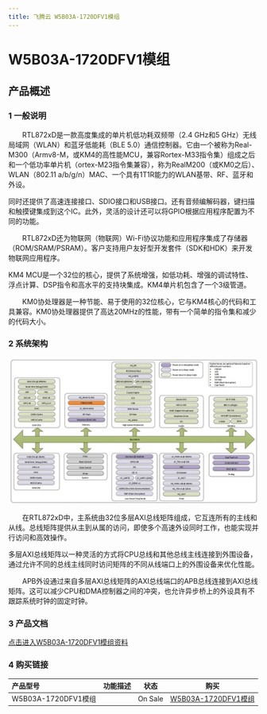 ```yaml
---
title: 飞腾云 W5B03A-1720DFV1模组 
---
```

# W5B03A-1720DFV1模组 

##  产品概述
### 1 一般说明
<p style="text-indent:2em;">
RTL872xD是一款高度集成的单片机低功耗双频带（2.4 GHz和5 GHz）无线局域网（WLAN）和蓝牙低能耗（BLE 5.0）通信控制器。它由一个被称为Real-M300（Armv8-M，或KM4的高性能MCU，兼容Rortex-M33指令集）组成之后和一个低功率单片机（ortex-M23指令集兼容），称为RealM200（或KM0之后）、WLAN（802.11 a/b/g/n）MAC、一个具有1T1R能力的WLAN基带、RF、蓝牙和外设。
</p>
同时还提供了高速连接接口、SDIO接口和USB接口。还有音频编解码器，键扫描和触摸键集成到这个IC。此外，灵活的设计还可以将GPIO根据应用程序配置为不同的功能。
<p style="text-indent:2em;">
RTL872xD还为物联网（物联网）Wi-Fi协议功能和应用程序集成了存储器（ROM/SRAM/PSRAM）。客户支持用户友好型开发套件（SDK和HDK）来开发物联网应用程序。
</p>
KM4 MCU是一个32位的核心，提供了系统增强，如低功耗、增强的调试特性、浮点计算、DSP指令和高水平的支持块集成。KM4单片机包含了一个3级管道。
<p style="text-indent:2em;">
KM0协处理器是一种节能、易于使用的32位核心，它与KM4核心的代码和工具兼容。KM0协处理器提供了高达20MHz的性能，带有一个简单的指令集和减少的代码大小。
</p>

###  2 系统架构

![](../../assets/images/8720DF/kappframework-LiXlSP.png)
<p style="text-indent:2em;">
在RTL872xD中，主系统由32位多层AXI总线矩阵组成，它互连所有的主线和从线。总线矩阵提供从主到从属的访问，即使多个高速外设同时工作，也能实现并行访问和高效操作。
</p>
多层AXI总线矩阵以一种灵活的方式将CPU总线和其他总线主线连接到外围设备，通过允许不同的总线主线同时访问矩阵的不同从线端口上的外围设备来优化性能。
<p style="text-indent:2em;">
APB外设通过来自多层AXI总线矩阵的AXI总线端口的APB总线连接到AXI总线矩阵。这可以减少CPU和DMA控制器之间的冲突，也允许异步桥上的外设具有不跟踪系统时钟的固定时钟。
</p>

###  3 产品文档
[点击进入W5B03A-1720DFV1模组资料](../../download/8720df/index.md)

###  4 购买链接
| 产品型号                   | 功能描述                  |状态               |购买             |                    
| :------------------------ | :------------------------| :---------------: | :----------------: |
| W5B03A-1720DFV1模组        |   |     On Sale      | [W5B03A-1720DFV1模组]() |